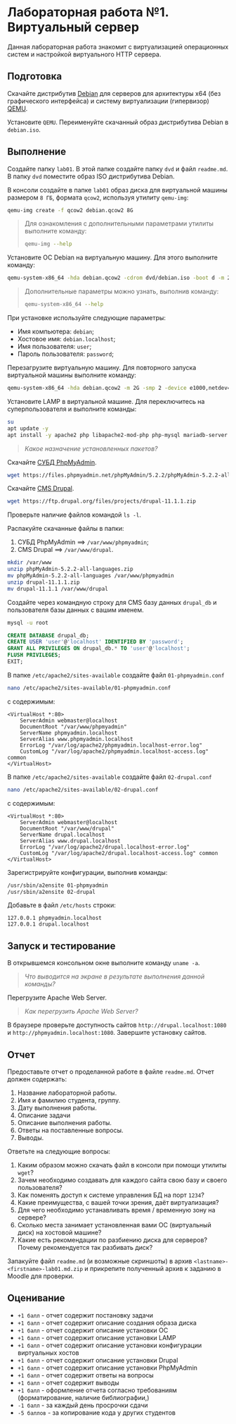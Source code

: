 # Лабораторная работа №1. Виртуальный сервер

Данная лабораторная работа знакомит с виртуализацией операционных систем и настройкой виртуального HTTP сервера.

## Подготовка

Скачайте дистрибутив [Debian](https://www.debian.org/distrib/) для серверов для архитектуры x64 (без графического интерфейса) и систему виртуализации (гипервизор) [QEMU](https://www.qemu.org/download/).

Установите `QEMU`. Переименуйте скачанный образ дистрибутива Debian в `debian.iso`.

## Выполнение

Создайте папку `lab01`. В этой папке создайте папкy `dvd` и файл `readme.md`. В папку `dvd` поместите образ ISO дистрибутива Debian.

В консоли создайте в папке `lab01` образ диска для виртуальной машины размером `8 ГБ`, формата `qcow2`, используя утилиту `qemu-img`:

```bash
qemu-img create -f qcow2 debian.qcow2 8G
```

> Для ознакомления с дополнительными параметрами утилиты выполните команду:
>
> ```bash
> qemu-img --help
> ```

Установите ОС Debian на виртуальную машину. Для этого выполните команду:

```bash
qemu-system-x86_64 -hda debian.qcow2 -cdrom dvd/debian.iso -boot d -m 2G
```

> Дополнительные параметры можно узнать, выполнив команду:
>
> ```bash
> qemu-system-x86_64 --help
> ```

При установке используйте следующие параметры:

- Имя компьютера: `debian`;
- Хостовое имя: `debian.localhost`;
- Имя пользователя: `user`;
- Пароль пользователя: `password`;

Перезагрузите виртуальную машину. Для повторного запуска виртуальной машины выполните команду:

```bash
qemu-system-x86_64 -hda debian.qcow2 -m 2G -smp 2 -device e1000,netdev=net0 -netdev user,id=net0,hostfwd=tcp::1080-:80,hostfwd=tcp::1022-:22
```

Установите LAMP в виртуальной машине. Для переключитесь на суперпользователя и выполните команды:

```bash
su
apt update -y
apt install -y apache2 php libapache2-mod-php php-mysql mariadb-server mariadb-client unzip
```

> _Какое назначение установленных пакетов?_

Скачайте [СУБД  PhpMyAdmin](https://phpmyadmin.net/).

```bash
wget https://files.phpmyadmin.net/phpMyAdmin/5.2.2/phpMyAdmin-5.2.2-all-languages.zip
```

Скачайте [CMS Drupal](https://www.drupal.org/).

```bash
wget https://ftp.drupal.org/files/projects/drupal-11.1.1.zip
```

Проверьте наличие файлов командой `ls -l`.

Распакуйте скачанные файлы в папки:

1. СУБД PhpMyAdmin ==> `/var/www/phpmyadmin`;
2. CMS Drupal ==> `/var/www/drupal`.

```bash
mkdir /var/www
unzip phpMyAdmin-5.2.2-all-languages.zip
mv phpMyAdmin-5.2.2-all-languages /var/www/phpmyadmin
unzip drupal-11.1.1.zip
mv drupal-11.1.1 /var/www/drupal
```

Создайте через командную строку для CMS базу данных `drupal_db` и пользователя базы данных с вашим именем.

```bash
mysql -u root
```

```sql
CREATE DATABASE drupal_db;
CREATE USER 'user'@'localhost' IDENTIFIED BY 'password';
GRANT ALL PRIVILEGES ON drupal_db.* TO 'user'@'localhost';
FLUSH PRIVILEGES;
EXIT;
```

В папке `/etc/apache2/sites-available` создайте файл `01-phpmyadmin.conf`

```bash
nano /etc/apache2/sites-available/01-phpmyadmin.conf
```

с содержимым:

```text
<VirtualHost *:80>
    ServerAdmin webmaster@localhost
    DocumentRoot "/var/www/phpmyadmin"
    ServerName phpmyadmin.localhost
    ServerAlias www.phpmyadmin.localhost
    ErrorLog "/var/log/apache2/phpmyadmin.localhost-error.log"
    CustomLog "/var/log/apache2/phpmyadmin.localhost-access.log" common
</VirtualHost>
```

В папке `/etc/apache2/sites-available` создайте файл `02-drupal.conf`

```bash
nano /etc/apache2/sites-available/02-drupal.conf
```

 с содержимым:

```text
<VirtualHost *:80>
    ServerAdmin webmaster@localhost
    DocumentRoot "/var/www/drupal"
    ServerName drupal.localhost
    ServerAlias www.drupal.localhost
    ErrorLog "/var/log/apache2/drupal.localhost-error.log"
    CustomLog "/var/log/apache2/drupal.localhost-access.log" common
</VirtualHost>
```

Зарегистрируйте конфигурации, выполнив команды:

```bash
/usr/sbin/a2ensite 01-phpmyadmin
/usr/sbin/a2ensite 02-drupal
```

Добавьте в файл `/etc/hosts` строки:

```text
127.0.0.1 phpmyadmin.localhost
127.0.0.1 drupal.localhost
```

## Запуск и тестирование

В открывшемся консольном окне выполните команду `uname -a`.

> _Что выводится на экране в результате выполнения данной команды?_

Перегрузите Apache Web Server.

> _Как перегрузить Apache Web Server?_

В браузере проверьте доступность сайтов  `http://drupal.localhost:1080` и `http://phpmyadmin.localhost:1080`. Завершите установку сайтов.

## Отчет

Предоставьте отчет о проделанной работе в файле `readme.md`. Отчет должен содержать:

1. Название лабораторной работы.
2. Имя и фамилию студента, группу.
3. Дату выполнения работы.
4. Описание задачи
5. Описание выполнения работы.
6. Ответы на поставленные вопросы.
7. Выводы.

Ответьте на следующие вопросы:

1. Каким образом можно скачать файл в консоли при помощи утилиты `wget`?
2. Зачем необходимо создавать для каждого сайта свою базу и своего пользователя?
3. Как поменять доступ к системе управления БД на порт `1234`?
4. Какие преимущества, с вашей точки зрения, даёт виртуализация?
5. Для чего необходимо устанавливать время / временную зону на сервере?
6. Сколько места занимает установленная вами ОС (виртуальный диск) на хостовой машине?
7. Какие есть рекомендации по разбиению диска для серверов? Почему рекомендуется так разбивать диск?

Запакуйте файл `readme.md` (и возможные скриншоты) в архив `<lastname>-<firstname>-lab01.md.zip` и прикрепите полученный архив к заданию в Moodle для проверки.

## Оценивание

- `+1 балл` - отчет содержит постановку задачи
- `+1 балл` - отчет содержит описание создания образа диска
- `+1 балл` - отчет содержит описание установки ОС
- `+1 балл` - отчет содержит описание установки LAMP
- `+1 балл` - отчет содержит описание установки конфигурации виртуальных хостов
- `+1 балл` - отчет содержит описание установки Drupal
- `+1 балл` - отчет содержит описание установки PhpMyAdmin
- `+1 балл` - отчет содержит ответы на вопросы
- `+1 балл` - отчет содержит выводы
- `+1 балл` - оформление отчета согласно требованиям (форматирование, наличие библиографии,)
- `-1 балл` - за каждый день просрочки сдачи
- `-5 баллов` - за копирование кода у других студентов
